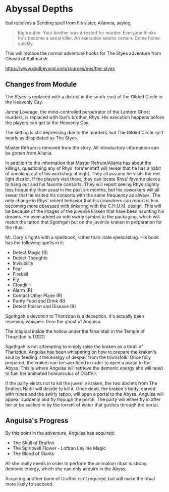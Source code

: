 # Abyssal Depths
Ibal receives a Sending spell from his sister, Allannia, saying.

> Big trouble. Your brother was arrested for murder. Everyone thinks he's become a serial killer. An execution seems certain. Come home quickly.

This will replace the normal adventure hooks for The Styes adventure from Ghosts of Saltmarsh

https://www.dndbeyond.com/sources/gos/the-styes

## Changes from Module
The Styes is replaced with a district in the south-east of the Gilded Circle in the Heavenly Cay.

Jarme Loveage, the mind-controlled perpetrator of the Lantern Ghost murders, is replaced with Ibal's brother, Rhys. His execution happens before the players can get to the Heavenly Cay.

The setting is still depressing due to the murders, but The Gilded Circle isn't nearly as dilapidated as The Styes.

Master Refrum is removed from the story. All introductory information can be gotten from Allania.

In addition to the information that Master Refrum/Allania has about the killings, questioning any of Rhys' former staff will reveal that he has a habit of sneaking out of his workshop at night. They all assume he visits the red light district. If the players visit there, they can locate Rhys' favorite places to hang out and his favorite consorts. They will report seeing Rhys slightly less frequently than usual in the past six months, but his coworkers will all swear that he visited his consorts with the same frequency as always. The only change in Rhys' recent behavior that his coworkers can report is him becoming more obsessed with tinkering with the C.H.U.M. design. This will be because of the images of the juvenile kraken that have been haunting his dreams. He even added an odd swirly symbol to the packaging, which will match the tattoo that Sgothgah put on the juvenile kraken in preparation for the ritual.

Mr. Dory's fights with a spellbook, rather than inate spellcasting. His book has the following spells in it:
* Detect Magic (R)
* Detect Thoughts
* Invisibility
* Fear
* Fireball
* Fly
* Cloudkill
* Alarm (R)
* Contact Other Plane (R)
* Purify Food and Drink (R)
* Detect Poison and Disease (R)

Sgothgah's devotion to Tharizdun is a deception. It's actually been receiving whispers from the ghost of Anguisa.

The magical inside the hollow under the false stair in the Temple of Thrazidun is TODO

Sgothgah is not attempting to simply raise the kraken as a thrall of Tharizdun. Anguisa has been whispering on how to prepare the kraken's soul by feeding it the energy of despair from the townsfolk. Once fully prepared, the kraken can be sacrificed in order to open a portal to the Abyss. This is where Anguisa will retrieve the demonic energy she will need to fuel her animated homunculus of Draffnir.

If the party elects not to kill the juvenile kraken, the two abolets from The Endless Nadir will decide to kill it. Once dead, the kraken's body, carved with runes and the swirly tattoo, will open a portal to the Abyss. Anguisa will appear suddenly and fly through the portal. The party will either fly in after her or be sucked in by the torrent of water that gushes through the portal.

## Anguisa's Progress
By this point in the adventure, Anguisa has acquired:
* The Skull of Draffnir
* The Spiritwell Flower - Loftran Leyline Magic
* The Blood of Giants

All she really needs in order to perform the animation ritual is strong demonic energy, which she can only acquire in the Abyss.

Acquiring another bone of Draffnir isn't required, but will make the ritual more likely to succeed.
